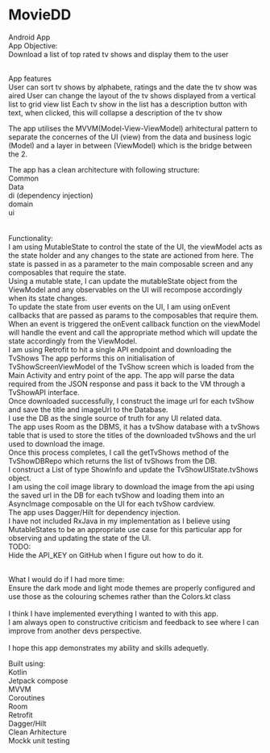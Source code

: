 # MovieDD

Android App <br />
App Objective: <br />
Download a list of top rated tv shows and display them to the user <br /> <br />

App features<br />
User can sort tv shows by alphabete, ratings and the date the tv show was aired
User can change the layout of the tv shows displayed from a vertical list to grid view list
Each tv show in the list has a description button with text, when clicked, this will collapse a description of the tv show

The app utilises the MVVM(Model-View-ViewModel) arhitectural pattern to separate the concernes of the UI (view) from the data and business logic (Model) 
and a layer in between (ViewModel) which is the bridge between the 2.

The app has a clean architecture with following structure: <br />
Common <br />
Data <br />
di (dependency injection) <br />
domain <br />
ui <br />
<br /><br />
Functionality: <br />
I am using MutableState to control the state of the UI, the viewModel acts as the state holder and any changes to the state are actioned from here.
The state is passed in as a parameter to the main composable screen and any composables that require the state.
<br />
Using a mutable state, I can update the mutableState object from the ViewModel and any observables on the UI will recompose accordingly when its state changes.
<br />
To update the state from user events on the UI, I am using onEvent callbacks that are passed as params to the composables that require them.
When an event is triggered the onEvent callback function on the viewModel will handle the event and call the appropriate method 
which will update the state accordingly from the ViewModel.
<br />
I am using Retrofit to hit a single API endpoint and downloading the TvShows
The app performs this on initialisation of TvShowScreenViewModel of the TvShow screen which is loaded from the Main Activity and entry point of the app.
The app will parse the data required from the JSON response and pass it back to the VM through a TvShowAPI interface.
<br />
Once downloaded successfully, I construct the image url for each tvShow and save the title and imageUrl to the Database.
<br />
I use the DB as the single source of truth for any UI related data.
<br />
The app uses Room as the DBMS, it has a tvShow database with a tvShows table that is used to store the titles of the downloaded tvShows and the url used to download the image.
<br />
Once this process completes, I call the getTvShows method of the TvShowDBRepo 
which returns the list of tvShows from the DB. 
<br />
I construct a List of type ShowInfo and update the TvShowUIState.tvShows object.
<br />
I am using the coil image library to download the image from the api using the saved url in the DB for each tvShow and 
loading them into an AsyncImage composable on the UI for each tvShow cardview.
<br />
The app uses Dagger/Hilt for dependency injection.
<br />
I have not included RxJava in my implementation as I believe using MutableStates to be an appropriate use case for this particular app for observing and updating the state of the UI.
<br />
TODO:<br />
Hide the API_KEY on GitHub when I figure out how to do it.<br /><br />

What I would do if I had more time:<br />
Ensure the dark mode and light mode themes are properly configured and use those as the colouring schemes rather than the Colors.kt class
<br /><br />
I think I have implemented everything I wanted to with this app.<br />
I am always open to constructive criticism and feedback to see where I can improve from another devs perspective.<br />
<br />
I hope this app demonstrates my ability and skills adequetly.<br />


Built using: <br />
Kotlin <br />
Jetpack compose <br />
MVVM <br />
Coroutines <br />
Room <br />
Retrofit <br />
Dagger/Hilt <br />
Clean Arhitecture <br />
Mockk unit testing <br />
